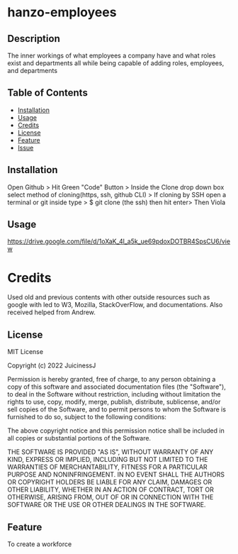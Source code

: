 # hanzo-employees

## Description

The inner workings of what employees a company have and what roles exist and departments all while being capable of adding roles, employees, and departments

## Table of Contents

- [Installation](#installation)
- [Usage](#usage)
- [Credits](#credits)
- [License](#license)
- [Feature](#feature)
- [Issue](#issue)

## Installation

Open Github > Hit Green "Code" Button > Inside the Clone drop down box select method of cloning(https, ssh, github CLI) > If cloning by SSH open a terminal or git inside type > $ git clone (the ssh) then hit enter> Then Viola

## Usage

https://drive.google.com/file/d/1oXaK_4l_a5k_ue69pdoxDOTBR4SpsCU6/view

# Credits

Used old and previous contents with other outside resources such as google with led to W3, Mozilla, StackOverFlow, and documentations. Also received helped from Andrew.

## License

MIT License

Copyright (c) 2022 JuicinessJ

Permission is hereby granted, free of charge, to any person obtaining a copy
of this software and associated documentation files (the "Software"), to deal
in the Software without restriction, including without limitation the rights
to use, copy, modify, merge, publish, distribute, sublicense, and/or sell
copies of the Software, and to permit persons to whom the Software is
furnished to do so, subject to the following conditions:

The above copyright notice and this permission notice shall be included in all
copies or substantial portions of the Software.

THE SOFTWARE IS PROVIDED "AS IS", WITHOUT WARRANTY OF ANY KIND, EXPRESS OR
IMPLIED, INCLUDING BUT NOT LIMITED TO THE WARRANTIES OF MERCHANTABILITY,
FITNESS FOR A PARTICULAR PURPOSE AND NONINFRINGEMENT. IN NO EVENT SHALL THE
AUTHORS OR COPYRIGHT HOLDERS BE LIABLE FOR ANY CLAIM, DAMAGES OR OTHER
LIABILITY, WHETHER IN AN ACTION OF CONTRACT, TORT OR OTHERWISE, ARISING FROM,
OUT OF OR IN CONNECTION WITH THE SOFTWARE OR THE USE OR OTHER DEALINGS IN THE
SOFTWARE.

## Feature

To create a workforce